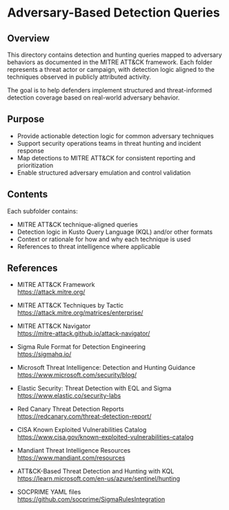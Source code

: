 # Adversary-Based Detection Queries

## Overview

This directory contains detection and hunting queries mapped to adversary behaviors as documented in the MITRE ATT&CK framework. Each folder represents a threat actor or campaign, with detection logic aligned to the techniques observed in publicly attributed activity.

The goal is to help defenders implement structured and threat-informed detection coverage based on real-world adversary behavior.

## Purpose

- Provide actionable detection logic for common adversary techniques
- Support security operations teams in threat hunting and incident response
- Map detections to MITRE ATT&CK for consistent reporting and prioritization
- Enable structured adversary emulation and control validation

## Contents

Each subfolder contains:

- MITRE ATT&CK technique-aligned queries
- Detection logic in Kusto Query Language (KQL) and/or other formats
- Context or rationale for how and why each technique is used
- References to threat intelligence where applicable

## References

- MITRE ATT&CK Framework  
  https://attack.mitre.org/

- MITRE ATT&CK Techniques by Tactic  
  https://attack.mitre.org/matrices/enterprise/

- MITRE ATT&CK Navigator  
  https://mitre-attack.github.io/attack-navigator/

- Sigma Rule Format for Detection Engineering  
  https://sigmahq.io/

- Microsoft Threat Intelligence: Detection and Hunting Guidance  
  https://www.microsoft.com/security/blog/

- Elastic Security: Threat Detection with EQL and Sigma  
  https://www.elastic.co/security-labs

- Red Canary Threat Detection Reports  
  https://redcanary.com/threat-detection-report/

- CISA Known Exploited Vulnerabilities Catalog  
  https://www.cisa.gov/known-exploited-vulnerabilities-catalog

- Mandiant Threat Intelligence Resources  
  https://www.mandiant.com/resources

- ATT&CK-Based Threat Detection and Hunting with KQL  
  https://learn.microsoft.com/en-us/azure/sentinel/hunting

- SOCPRIME YAML files
    https://github.com/socprime/SigmaRulesIntegration



